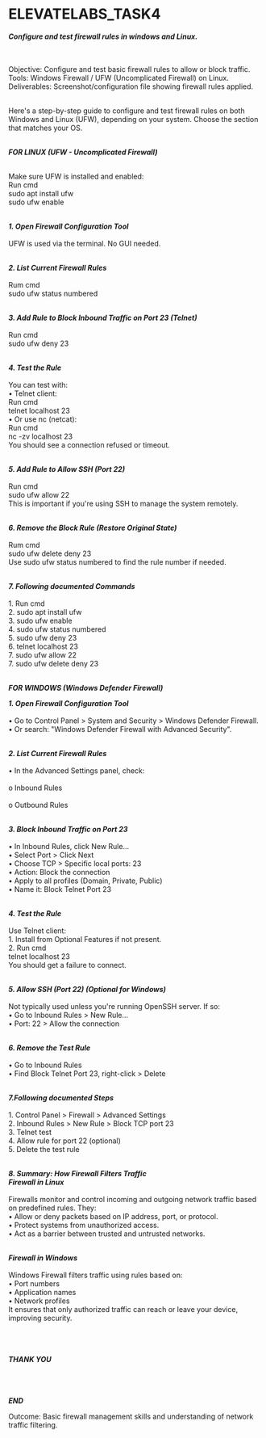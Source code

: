 # ELEVATELABS_TASK4  
***Configure and test firewall rules in windows and Linux.*** <br></br>



</br>Objective: Configure and test basic firewall rules to allow or block traffic.
</br>Tools: Windows Firewall / UFW (Uncomplicated Firewall) on Linux.
</br>Deliverables: Screenshot/configuration file showing firewall rules applied.
<br></br>

Here's a step-by-step guide to configure and test firewall rules on both Windows and Linux (UFW), depending on your system. Choose the section that matches your OS. <br></br>

***FOR LINUX (UFW - Uncomplicated Firewall)*** <br>

</br>Make sure UFW is installed and enabled:
</br>Run cmd
</br>sudo apt install ufw
</br>sudo ufw enable <br></br>

***1. Open Firewall Configuration Tool*** <br>
</br>UFW is used via the terminal. No GUI needed. <br></br>

***2. List Current Firewall Rules***  <br>
</br>Rum cmd
</br>sudo ufw status numbered  <br></br>

***3. Add Rule to Block Inbound Traffic on Port 23 (Telnet)***  <br>
</br>Run cmd
</br>sudo ufw deny 23    <br></br>

***4. Test the Rule***  <br>
</br>You can test with:
</br>•	Telnet client:
</br>Run cmd
</br>telnet localhost 23
</br>•	Or use nc (netcat):
</br>Run cmd
</br>nc -zv localhost 23
</br>You should see a connection refused or timeout.  <br></br>

***5. Add Rule to Allow SSH (Port 22)***     <br>
</br>Run cmd
</br>sudo ufw allow 22
</br>This is important if you're using SSH to manage the system remotely.  <br></br>

***6. Remove the Block Rule (Restore Original State)***  <br>
</br>Rum cmd
</br>sudo ufw delete deny 23
</br>Use sudo ufw status numbered to find the rule number if needed. <br></br>

***7. Following documented Commands***  <br>
</br>1. Run cmd
</br>2. sudo apt install ufw
</br>3. sudo ufw enable
</br>4. sudo ufw status numbered
</br>5. sudo ufw deny 23
</br>6. telnet localhost 23
</br>7. sudo ufw allow 22
</br>7. sudo ufw delete deny 23 <br></br>




***FOR WINDOWS (Windows Defender Firewall)*** <br>

***1. Open Firewall Configuration Tool***  <br>
</br>•	Go to Control Panel > System and Security > Windows Defender Firewall.
</br>•	Or search: "Windows Defender Firewall with Advanced Security". <br></br>

***2. List Current Firewall Rules***  <br>
</br>•	In the Advanced Settings panel, check:
</br></br>o	Inbound Rules
</br></br>o	Outbound Rules       <br></br>

***3. Block Inbound Traffic on Port 23***    <br>
</br>•	In Inbound Rules, click New Rule...
</br>•	Select Port > Click Next
</br>•	Choose TCP > Specific local ports: 23
</br>•	Action: Block the connection
</br>•	Apply to all profiles (Domain, Private, Public)
</br>•	Name it: Block Telnet Port 23    <br></br>

***4. Test the Rule***    <br>
</br>Use Telnet client:
</br>1.	Install from Optional Features if not present.
</br>2.	Run cmd
</br>telnet localhost 23
</br>You should get a failure to connect.   <br></br>

***5. Allow SSH (Port 22) (Optional for Windows)***  <br>
</br>Not typically used unless you're running OpenSSH server. If so:
</br>•	Go to Inbound Rules > New Rule...
</br>•	Port: 22 > Allow the connection    <br></br>

***6. Remove the Test Rule***  <br>
</br>•	Go to Inbound Rules
</br>•	Find Block Telnet Port 23, right-click > Delete   <br></br>

***7.Following documented Steps***  <br>
</br>1.	Control Panel > Firewall > Advanced Settings
</br>2.	Inbound Rules > New Rule > Block TCP port 23
</br>3.	Telnet test
</br>4.	Allow rule for port 22 (optional)
</br>5.	Delete the test rule     <br></br>

***8. Summary: How Firewall Filters Traffic*** <br>
***Firewall in Linux***   <br>
</br>Firewalls monitor and control incoming and outgoing network traffic based on predefined rules. They:
</br>•	Allow or deny packets based on IP address, port, or protocol.
</br>•	Protect systems from unauthorized access.
</br>•	Act as a barrier between trusted and untrusted networks.     <br></br>

***Firewall in Windows***  <br>
</br>Windows Firewall filters traffic using rules based on:
</br>•	Port numbers
</br>•	Application names
</br>•	Network profiles
</br>It ensures that only authorized traffic can reach or leave your device, improving security.   <br></br> <br></br>


***THANK YOU*** <br></br> <br></br>

***END*** 

Outcome: Basic firewall management skills and understanding of network traffic filtering.

